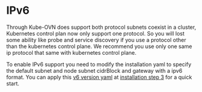 # IPv6

Through Kube-OVN does support both protocol subnets coexist in a cluster, Kubernetes control plan now only support one protocol. So you will lost some ability like probe and service discovery if you use a protocol other than the kubernetes control plane. We recommend you use only one same ip protocol that same with kubernetes control plane.

To enable IPv6 support you need to modify the installation yaml to specify the default subnet and node subnet cidrBlock and gateway with a ipv6 format. You can apply this [v6 version yaml](../yamls/kube-ovn-ipv6.yaml) at [installation step 3](./install.md#to-install) for a quick start.

